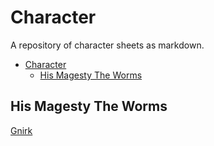 
# Character

A repository of character sheets as markdown.

<!--toc:start-->
- [Character](#character)
  - [His Magesty The Worms](#his-magesty-the-worms)
<!--toc:end-->

## His Magesty The Worms

[Gnirk](/his_magesty_the_worm/Gnirk.md)
